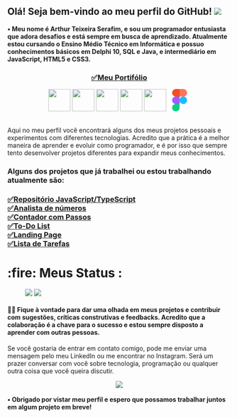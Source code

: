 <link rel="stylesheet" href="https://cdn.jsdelivr.net/gh/devicons/devicon@v2.15.1/devicon.min.css">
<div align="left">
    <a href="https://github.com/ArthurTeixeiraS"></a>
    <h2><strong>Olá! Seja bem-vindo ao meu perfil do GitHub!</strong>
    <img src="https://media.giphy.com/media/hvRJCLFzcasrR4ia7z/giphy.gif" width="30px"/>
    </h2>
   
<p><strong> • Meu nome é Arthur Teixeira Serafim, e sou um programador entusiasta que adora desafios e está sempre em busca de aprendizado. Atualmente estou cursando o Ensino Médio Técnico em Informática e possuo conhecimentos básicos em Delphi 10, SQL e Java, e intermediário em JavaScript, HTML5 e CSS3.</br>
<h3 align="center"><a align="center" href="https://portifolioarthurts.netlify.app/#home" target="_blank">✅Meu Portifólio</a></h3></strong></p>
<div align="center">
    <img src="https://cdn.jsdelivr.net/gh/devicons/devicon/icons/html5/html5-original.svg" width="50" height="50"/>
    <img src="https://cdn.jsdelivr.net/gh/devicons/devicon/icons/css3/css3-original-wordmark.svg" width="50" height="50"/>
    <img src="https://cdn.jsdelivr.net/gh/devicons/devicon/icons/javascript/javascript-original.svg" width="50" height="50" />
    <img src="https://cdn.jsdelivr.net/gh/devicons/devicon/icons/java/java-original.svg" width="50" height="50" />    
    <img src="https://cdn.jsdelivr.net/gh/devicons/devicon/icons/mysql/mysql-original-wordmark.svg" width="50" height="50"/>
    <img src="https://github.com/devicons/devicon/blob/master/icons/figma/figma-original.svg" width="50" height="50"/> 
</div><br/>
<p>Aqui no meu perfil você encontrará alguns dos meus projetos pessoais e experimentos com diferentes tecnologias. Acredito que a prática é a melhor maneira de aprender e evoluir como programador, e é por isso que sempre tento desenvolver projetos diferentes para expandir meus conhecimentos.
</p>
    <h3><strong>Alguns dos projetos que já trabalhei ou estou trabalhando atualmente são: </strong>
   <h3>
    <a href="https://github.com/ArthurTeixeiraS/Udemy-JS" target="_blank">✅Repositório JavaScript/TypeScript</a> </br>
   <a href="https://github.com/ArthurTeixeiraS/Analista-de-Numeros-JS" target="_blank">✅Analista de números</a> </br>
    <a href="https://github.com/ArthurTeixeiraS/Contador-com-passos-em-JS" target="_blank">✅Contador com Passos</a> </br>
     <a href="https://github.com/ArthurTeixeiraS/Tui-doList1.2" target="_blank">✅To-Do List</a> </br>
     <a href="https://github.com/ArthurTeixeiraS/LandingPage" target="_blank">✅Landing Page</a> </br>
     <a href="https://github.com/ArthurTeixeiraS/ListaDeTarefas" target="_blank">✅Lista de Tarefas</a> </br>
    </p>
</p>
<p><h1><strong>:fire: Meus Status :</strong></h1>
<figure>
<img height="160em" src="https://github-readme-stats.vercel.app/api?username=ArthurTeixeiraS&rank_icon=github&show_icons=true&theme=tokyonight&include_all_commits=true&count_private=true"/>
<img height="160em" src="https://github-readme-stats.vercel.app/api/top-langs/?username=ArthurTeixeiraS&layout=compact&langs_count=6&theme=tokyonight"/>

</p>
</figure>
<h4><strong>👨‍💻 Fique à vontade para dar uma olhada em meus projetos e contribuir com sugestões, críticas construtivas e feedbacks. Acredito que a colaboração é a chave para o sucesso e estou sempre disposto a aprender com outras pessoas.</strong>
</h4>
<p>Se você gostaria de entrar em contato comigo, pode me enviar uma mensagem pelo meu LinkedIn ou me encontrar no Instagram. Será um prazer conversar com você sobre tecnologia, programação ou qualquer outra coisa que você queira discutir.</p>
<div align="center">
    <a href="https://www.linkedin.com/in/arthur-teixeira-serafim-1b87b1254/" target="_blank"><img src="https://img.shields.io/badge/-LinkedIn-%230077B5?style=for-the-badge&logo=linkedin&logoColor=white" target="_blank"></a> 
    </div>
<p><strong> • Obrigado por vistar meu perfil e espero que possamos trabalhar juntos em algum projeto em breve!</strong>
</p></div>
